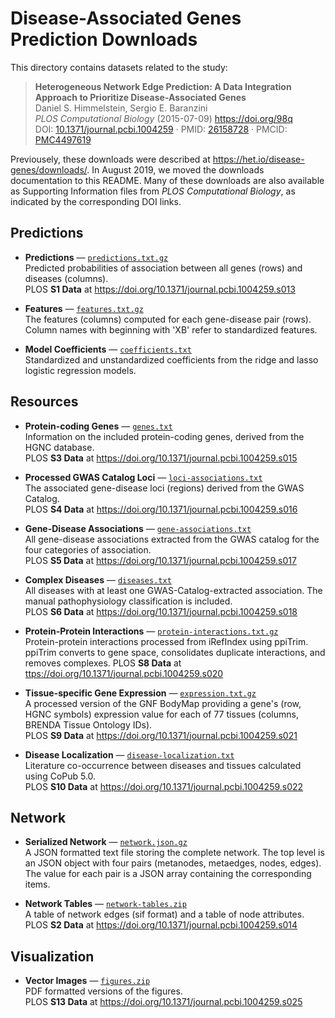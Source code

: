 # Disease-Associated Genes Prediction Downloads

This directory contains datasets related to the study:

> **Heterogeneous Network Edge Prediction: A Data Integration Approach to Prioritize Disease-Associated Genes**  
Daniel S. Himmelstein, Sergio E. Baranzini  
*PLOS Computational Biology* (2015-07-09) <https://doi.org/98q>  
DOI: [10.1371/journal.pcbi.1004259](https://doi.org/10.1371/journal.pcbi.1004259) · PMID: [26158728](https://www.ncbi.nlm.nih.gov/pubmed/26158728) · PMCID: [PMC4497619](https://www.ncbi.nlm.nih.gov/pmc/articles/PMC4497619)

Previousely, these downloads were described at <https://het.io/disease-genes/downloads/>.
In August 2019, we moved the downloads documentation to this README.
Many of these downloads are also available as Supporting Information files from _PLOS Computational Biology_, as indicated by the corresponding DOI links.

## Predictions

- **Predictions** — [`predictions.txt.gz`](predictions.txt.gz)  
Predicted probabilities of association between all genes (rows) and diseases (columns).  
PLOS **S1 Data** at <https://doi.org/10.1371/journal.pcbi.1004259.s013>

- **Features** — [`features.txt.gz`](features.txt.gz)  
The features (columns) computed for each gene-disease pair (rows).
Column names with beginning with 'XB' refer to standardized features.

- **Model Coefficients** — [`coefficients.txt`](coefficients.txt)  
Standardized and unstandardized coefficients from the ridge and lasso logistic regression models.

## Resources

- **Protein-coding Genes** — [`genes.txt`](genes.txt)  
Information on the included protein-coding genes, derived from the HGNC database.  
PLOS **S3 Data** at <https://doi.org/10.1371/journal.pcbi.1004259.s015>

- **Processed GWAS Catalog Loci** — [`loci-associations.txt`](loci-associations.txt)  
The associated gene-disease loci (regions) derived from the GWAS Catalog.  
PLOS **S4 Data** at <https://doi.org/10.1371/journal.pcbi.1004259.s016>

- **Gene-Disease Associations** — [`gene-associations.txt`](gene-associations.txt)  
All gene-disease associations extracted from the GWAS catalog for the four categories of association.  
PLOS **S5 Data** at <https://doi.org/10.1371/journal.pcbi.1004259.s017>

- **Complex Diseases** — [`diseases.txt`](diseases.txt)  
All diseases with at least one GWAS-Catalog-extracted association.
The manual pathophysiology classification is included.  
PLOS **S6 Data** at <https://doi.org/10.1371/journal.pcbi.1004259.s018>

- **Protein-Protein Interactions** — [`protein-interactions.txt.gz`](protein-interactions.txt.gz)  
Protein-protein interactions processed from iRefIndex using ppiTrim.
ppiTrim converts to gene space, consolidates duplicate interactions, and removes complexes.
PLOS **S8 Data** at <ttps://doi.org/10.1371/journal.pcbi.1004259.s020>

- **Tissue-specific Gene Expression** — [`expression.txt.gz`](expression.txt.gz)  
A processed version of the GNF BodyMap providing a gene's (row, HGNC symbols) expression value for each of 77 tissues (columns, BRENDA Tissue Ontology IDs).  
PLOS **S9 Data** at <https://doi.org/10.1371/journal.pcbi.1004259.s021>

- **Disease Localization** — [`disease-localization.txt`](disease-localization.txt)  
Literature co-occurrence between diseases and tissues calculated using CoPub 5.0.  
PLOS **S10 Data** at <https://doi.org/10.1371/journal.pcbi.1004259.s022>


## Network

- **Serialized Network** — [`network.json.gz`](network.json.gz)  
A JSON formatted text file storing the complete network.
The top level is an JSON object with four pairs (metanodes, metaedges, nodes, edges).
The value for each pair is a JSON array containing the corresponding items.

- **Network Tables** — [`network-tables.zip`](network-tables.zip)  
A table of network edges (sif format) and a table of node attributes.  
PLOS **S2 Data** at <https://doi.org/10.1371/journal.pcbi.1004259.s014>

## Visualization

- **Vector Images** — [`figures.zip`](figures.zip)  
PDF formatted versions of the figures.  
PLOS **S13 Data** at <https://doi.org/10.1371/journal.pcbi.1004259.s025>
